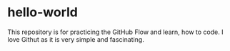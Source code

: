# hello-world
This repository is for practicing the GitHub Flow and learn, how to code. 
I love Githut as it is very simple and fascinating.
